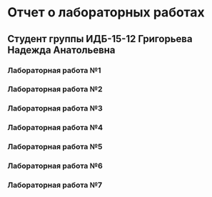 # Отчет о лабораторных работах
## Студент группы ИДБ-15-12 Григорьева Надежда Анатольевна
### Лабораторная работа №1
### Лабораторная работа №2
### Лабораторная работа №3
### Лабораторная работа №4
### Лабораторная работа №5
### Лабораторная работа №6
### Лабораторная работа №7
